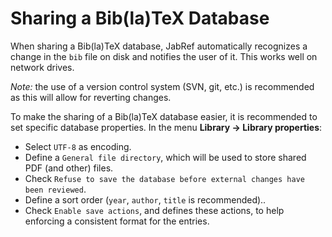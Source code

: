 # Sharing a Bib\(la\)TeX Database

When sharing a Bib\(la\)TeX database, JabRef automatically recognizes a change in the `bib` file on disk and notifies the user of it. This works well on network drives.

_Note:_ the use of a version control system \(SVN, git, etc.\) is recommended as this will allow for reverting changes.

To make the sharing of a Bib\(la\)TeX database easier, it is recommended to set specific database properties. In the menu **Library → Library properties**:

* Select `UTF-8` as encoding.
* Define a `General file directory`, which will be used to store shared PDF \(and other\) files.
* Check  `Refuse to save the database before external changes have been reviewed`.
* Define a sort order \(`year`, `author`, `title` is recommended\)..
* Check `Enable save actions`, and defines these actions, to help enforcing a consistent format for the entries.

